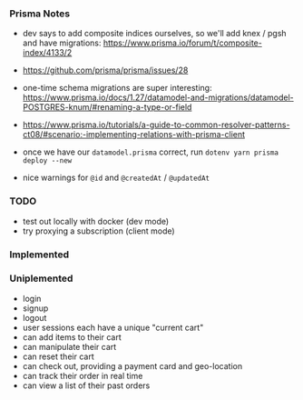 ### Prisma Notes

* dev says to add composite indices ourselves, so we'll add knex / pgsh and have migrations:
  https://www.prisma.io/forum/t/composite-index/4133/2
* https://github.com/prisma/prisma/issues/28
* one-time schema migrations are super interesting:
  https://www.prisma.io/docs/1.27/datamodel-and-migrations/datamodel-POSTGRES-knum/#renaming-a-type-or-field
* https://www.prisma.io/tutorials/a-guide-to-common-resolver-patterns-ct08/#scenario:-implementing-relations-with-prisma-client


* once we have our `datamodel.prisma` correct, run `dotenv yarn prisma deploy --new`
* nice warnings for `@id` and `@createdAt` / `@updatedAt`

### TODO
* test out locally with docker (dev mode)
* try proxying a subscription (client mode)



### Implemented


### Uniplemented

* login
* signup
* logout
* user sessions each have a unique "current cart"
* can add items to their cart
* can manipulate their cart
* can reset their cart
* can check out, providing a payment card and geo-location
* can track their order in real time
* can view a list of their past orders
